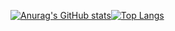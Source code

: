 [![Anurag's GitHub stats](https://github-readme-stats.vercel.app/api?username=franius8&hide_title=true&hide=contribs&count_private=true&show_icons=true)](https://github.com/anuraghazra/github-readme-stats)[![Top Langs](https://github-readme-stats.vercel.app/api/top-langs/?username=franius8&layout=compact&langs_count=4)](https://github.com/anuraghazra/github-readme-stats)
